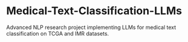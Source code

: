# Medical-Text-Classification-LLMs
Advanced NLP research project implementing LLMs for medical text classification on TCGA and IMR datasets.
